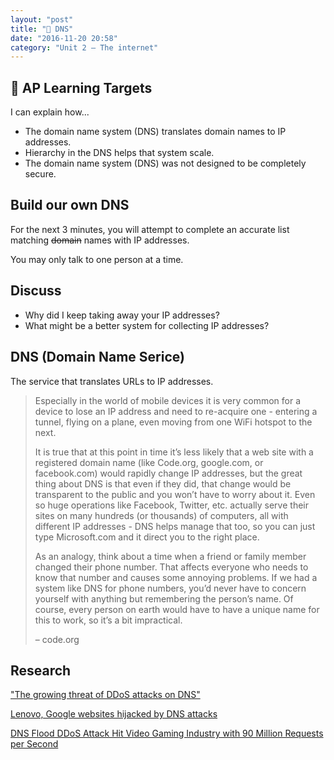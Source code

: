 ```yaml
---
layout: "post"
title: "📛 DNS"
date: "2016-11-20 20:58"
category: "Unit 2 – The internet"
---
```


## 🎯 AP Learning Targets
I can explain how...

- The domain name system (DNS) translates domain names to IP addresses.
- Hierarchy in the DNS helps that system scale.
- The domain name system (DNS) was not designed to be completely secure.

## Build our own DNS

For the next 3 minutes, you will attempt to complete an accurate list matching ~~domain~~ names with IP addresses.

You may only talk to one person at a time.

## Discuss
- Why did I keep taking away your IP addresses?
- What might be a better system for collecting IP addresses?

## DNS (Domain Name Serice)
The service that translates URLs to IP addresses.

> Especially in the world of mobile devices it is very common for a device to lose an IP address and need to re-acquire one - entering a tunnel, flying on a plane, even moving from one WiFi hotspot to the next.
>
> It is true that at this point in time it’s less likely that a web site with a registered domain name (like Code.org, google.com, or facebook.com) would rapidly change IP addresses, but the great thing about DNS is that even if they did, that change would be transparent to the public and you won’t have to worry about it. Even so huge operations like Facebook, Twitter, etc. actually serve their sites on many hundreds (or thousands) of computers, all with different IP addresses - DNS helps manage that too, so you can just type Microsoft.com and it direct you to the right place.
>
> As an analogy, think about a time when a friend or family member changed their phone number. That affects everyone who needs to know that number and causes some annoying problems. If we had a system like DNS for phone numbers, you’d never have to concern yourself with anything but remembering the person’s name. Of course, every person on earth would have to have a unique name for this to work, so it’s a bit impractical.
>
> – code.org

## Research
["The growing threat of DDoS attacks on DNS"](http://www.information-age.com/growing-threat-ddos-attacks-dns-123459033/)

[Lenovo, Google websites hijacked by DNS attacks](http://www.pcworld.com/article/2889392/like-google-in-vietnam-lenovo-tripped-up-by-a-dns-attack.html)

[DNS Flood DDoS Attack Hit Video Gaming Industry with 90 Million Requests per Second](http://thehackernews.com/2014/06/dns-flood-ddos-attack-hit-video-gaming.html)
